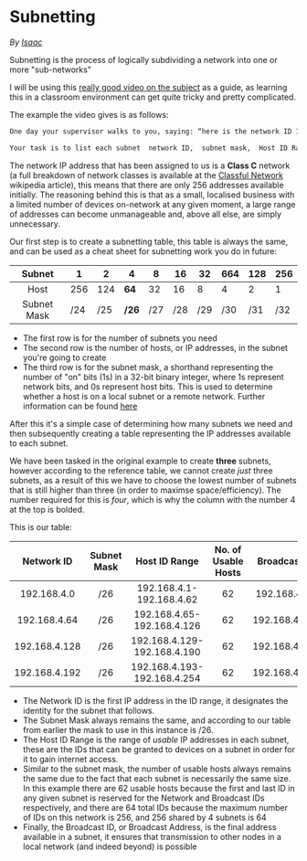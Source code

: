 # Subnetting

*By [Isaac](../../members/isaac.md)*

Subnetting is the process of logically subdividing a network into one or more "sub-networks"

I will be using this [really good video on the subject](https://www.youtube.com/watch?v=ecCuyq-Wprc) as a guide, as learning this in a classroom environment can get quite tricky and pretty complicated.

The example the video gives is as follows:

```txt
One day your supervisor walks to you, saying: “here is the network ID 192.168.4.0/24,  please create three separate networks or subnets for a coffee shop: Sunny Cafe.”   The three separate subnets/networks are: One is for the office,  one for the front desk and storage room, and one is for public use. 

Your task is to list each subnet  network ID,  subnet mask,  Host ID Range, # of usable host IDs, and Broadcast ID.  One last question: How many subnets are wasted after subnetting? 
```

The network IP address that has been assigned to us is a **Class C** network (a full breakdown of network classes is available at the [Classful Network](https://en.wikipedia.org/wiki/Classful_network) wikipedia article), this means that there are only 256 addresses available initially. The reasoning behind this is that as a small, localised business with a limited number of devices on-network at any given moment, a large range of addresses can become unmanageable and, above all else, are simply unnecessary.

Our first step is to create a subnetting table, this table is always the same, and can be used as a cheat sheet for subnetting work you do in future:

|   Subnet    | 1    | 2    | **4**   | 8    | 16   | 32   | 664  | 128  | 256  |
| :---------: | ---- | ---- | ------- | ---- | ---- | ---- | ---- | ---- | ---- |
|    Host     | 256  | 124  | **64**  | 32   | 16   | 8    | 4    | 2    | 1    |
| Subnet Mask | /24  | /25  | **/26** | /27  | /28  | /29  | /30  | /31  | /32  |

- The first row is for the number of subnets you need
- The second row is the number of hosts, or IP addresses, in the subnet you're going to create
- The third row is for the subnet mask, a shorthand representing the number of "on" bits (1s) in a 32-bit binary integer, where 1s represent network bits, and 0s represent host bits. This is used to determine whether a host is on a local subnet or a remote network. Further information can be found [here](https://docs.microsoft.com/en-us/troubleshoot/windows-client/networking/tcpip-addressing-and-subnetting)

After this it's a simple case of determining how many subnets we need and then subsequently creating a table representing the IP addresses available to each subnet.

We have been tasked in the original example to create **three** subnets, however according to the reference table, we cannot create *just* three subnets, as a result of this we have to choose the lowest number of subnets that is still higher than three (in order to maximse space/efficiency). The number required for this is *four*, which is why the column with the number 4 at the top is bolded.

This is our table:

|  Network ID   | Subnet Mask |        Host ID Range        | No. of Usable Hosts | Broadcast ID  |
| :-----------: | :---------: | :-------------------------: | :-----------------: | :-----------: |
|  192.168.4.0  |     /26     |  192.168.4.1-192.168.4.62   |         62          | 192.168.4.63  |
| 192.168.4.64  |     /26     | 192.168.4.65-192.168.4.126  |         62          | 192.168.4.127 |
| 192.168.4.128 |     /26     | 192.168.4.129-192.168.4.190 |         62          | 192.168.4.191 |
| 192.168.4.192 |     /26     | 192.168.4.193-192.168.4.254 |         62          | 192.168.4.255 |

- The Network ID is the first IP address in the ID range, it designates the identity for the subnet that follows.
- The Subnet Mask always remains the same, and according to our table from earlier the mask to use in this instance is /26.
- The Host ID Range is the range of *usable* IP addresses in each subnet, these are the IDs that can be granted to devices on a subnet in order for it to gain internet access.
- Similar to the subnet mask, the number of usable hosts always remains the same due to the fact that each subnet is necessarily the same size. In this example there are 62 usable hosts because the first and last ID in any given subnet is reserved for the Network and Broadcast IDs respectively, and there are 64 total IDs because the maximum number of IDs on this network is 256, and 256 shared by 4 subnets is 64
- Finally, the Broadcast ID, or Broadcast Address, is the final address available in a subnet, it ensures that transmission to other nodes in a local network (and indeed beyond) is possible
